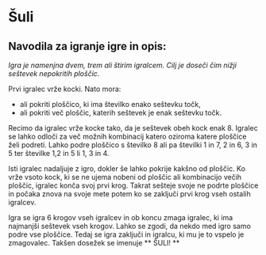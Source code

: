 # Šuli

## Navodila za igranje igre in opis:

*Igra je namenjna dvem, trem ali štirim igralcem. Cilj je doseči čim nižji seštevek nepokritih ploščic.*

Prvi igralec vrže kocki. Nato mora:

- ali pokriti ploščico, ki ima številko enako seštevku točk,
- ali pokriti več ploščic, katerih seštevek je enak seštevku točk.

Recimo da igralec vrže kocke tako, da je seštevek obeh kock enak 8. Igralec se lahko odloči za več možnih kombinacij katero oziroma katere ploščice želi podreti. Lahko podre ploščico s številko 8 ali pa številki 1 in 7, 2 in 6, 3 in 5 ter številke 1,2 in 5 li 1, 3 in 4.

Isti igralec nadaljuje z igro, dokler še lahko pokrije kakšno od ploščic. Ko vrže vsoto kock, ki se ne ujema nobeni od ploščic ali kombinacijo večih ploščic, igralec konča svoj prvi krog. Takrat sešteje svoje ne podrte ploščice in počaka znova na svoje mete potem ko se zaključi prvi krog vseh ostalih igralcev.

Igra se igra 6 krogov vseh igralcev in ob koncu zmaga igralec, ki ima najmanjši seštevek vseh krogov. Lahko se zgodi, da nekdo med igro samo podre vse ploščice. Tedaj se igra zaključi in igralcu, ki mu je to vspelo je zmagovalec. Takšen dosežek se imenuje ** ŠULI! ** 
